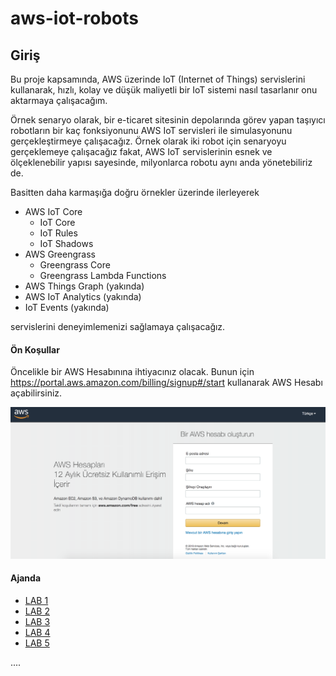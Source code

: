 # aws-iot-robots

## Giriş

Bu proje kapsamında, AWS üzerinde IoT (Internet of Things) servislerini kullanarak, hızlı, kolay ve düşük maliyetli bir IoT sistemi nasıl tasarlanır onu aktarmaya çalışacağım.

Örnek senaryo olarak, bir e-ticaret sitesinin depolarında görev yapan taşıyıcı robotların bir kaç fonksiyonunu AWS IoT servisleri ile simulasyonunu gerçekleştirmeye çalışacağız. Örnek olarak iki robot için senaryoyu gerçeklemeye çalışacağız fakat, AWS IoT servislerinin esnek ve ölçeklenebilir yapısı sayesinde, milyonlarca robotu aynı anda yönetebiliriz de. 

Basitten daha karmaşığa doğru örnekler üzerinde ilerleyerek 

- AWS IoT Core
    - IoT Core
    - IoT Rules
    - IoT Shadows
- AWS Greengrass
    - Greengrass Core
    - Greengrass Lambda Functions
- AWS Things Graph (yakında)
- AWS IoT Analytics (yakında)
- IoT Events (yakında)

servislerini deneyimlemenizi sağlamaya çalışacağız.


#### Ön Koşullar

Öncelikle bir AWS Hesabınına ihtiyacınız olacak. Bunun için https://portal.aws.amazon.com/billing/signup#/start kullanarak AWS Hesabı açabilirsiniz.


![alt text](https://github.com/halilbahadir/aws-iot-robots/blob/master/images/aws-hesap-olusturma-ekrani.png)


#### Ajanda

* [LAB 1](https://github.com/halilbahadir/aws-iot-robots/blob/master/Labs/lab1.md)
* [LAB 2](https://github.com/halilbahadir/aws-iot-robots/blob/master/Labs/lab2.md)
* [LAB 3](https://github.com/halilbahadir/aws-iot-robots/blob/master/Labs/lab3.md)
* [LAB 4](https://github.com/halilbahadir/aws-iot-robots/blob/master/Labs/lab4.md)
* [LAB 5](https://github.com/halilbahadir/aws-iot-robots/blob/master/Labs/lab5.md)


....
